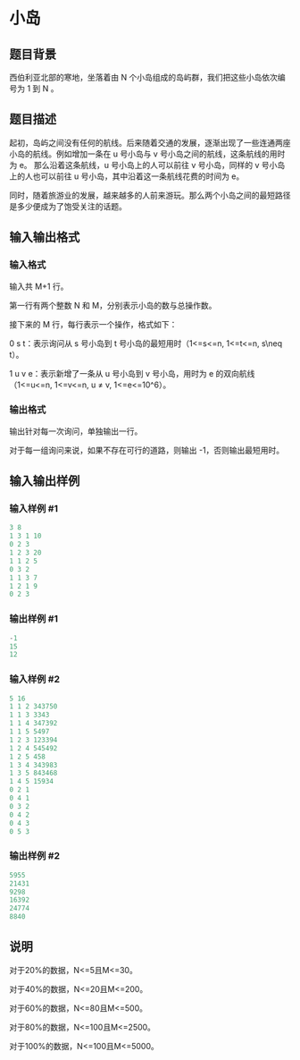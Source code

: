 # 小岛

## 题目背景

西伯利亚北部的寒地，坐落着由 N 个小岛组成的岛屿群，我们把这些小岛依次编号为 1 到 N 。

## 题目描述

起初，岛屿之间没有任何的航线。后来随着交通的发展，逐渐出现了一些连通两座小岛的航线。例如增加一条在 u 号小岛与 v 号小岛之间的航线，这条航线的用时为 e。 那么沿着这条航线，u 号小岛上的人可以前往 v 号小岛，同样的 v 号小岛上的人也可以前往 u 号小岛，其中沿着这一条航线花费的时间为 e。

同时，随着旅游业的发展，越来越多的人前来游玩。那么两个小岛之间的最短路径是多少便成为了饱受关注的话题。

## 输入输出格式

### 输入格式

输入共 M+1 行。

第一行有两个整数 N 和 M，分别表示小岛的数与总操作数。

接下来的 M 行，每行表示一个操作，格式如下：

0 s t：表示询问从 s 号小岛到 t 号小岛的最短用时（1<=s<=n, 1<=t<=n, s\neq t）。

1 u v e：表示新增了一条从 u 号小岛到 v 号小岛，用时为 e 的双向航线（1<=u<=n, 1<=v<=n, u ≠ v, 1<=e<=10^6）。

### 输出格式

输出针对每一次询问，单独输出一行。

对于每一组询问来说，如果不存在可行的道路，则输出 -1，否则输出最短用时。

## 输入输出样例

### 输入样例 #1

```cpp
3 8 
1 3 1 10 
0 2 3 
1 2 3 20 
1 1 2 5 
0 3 2 
1 1 3 7 
1 2 1 9 
0 2 3
```


### 输出样例 #1

```cpp
-1
15
12
```


### 输入样例 #2

```cpp
5 16
1 1 2 343750
1 1 3 3343
1 1 4 347392
1 1 5 5497
1 2 3 123394
1 2 4 545492
1 2 5 458
1 3 4 343983
1 3 5 843468
1 4 5 15934
0 2 1
0 4 1
0 3 2
0 4 2
0 4 3
0 5 3
```


### 输出样例 #2

```cpp
5955
21431
9298
16392
24774
8840
```


## 说明

对于20%的数据，N<=5且M<=30。

对于40%的数据，N<=20且M<=200。

对于60%的数据，N<=80且M<=500。

对于80%的数据，N<=100且M<=2500。

对于100%的数据，N<=100且M<=5000。

